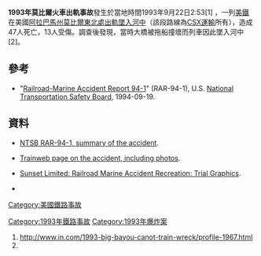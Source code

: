 **1993年莫比爾火車出軌事故**發生於當地時間1993年9月22日2:53\[1\] ，一列[美鐵](../Page/美鐵.md "wikilink")在美國[阿拉巴馬州莫比爾東北處出軌墜入河中](https://zh.wikipedia.org/wiki/阿拉巴馬州 "wikilink")（該段路線為[CSX運輸](../Page/CSX運輸.md "wikilink")所有），造成47人死亡，13人受傷。調查後發現，當時大橋被拖船撞壞而列車因此墜入河中\[2\]。

## 參考

  - "[Railroad-Marine Accident Report 94-1](http://www.ntsb.gov/investigations/summary/rar9401.htm)" (RAR-94-1), U.S. [National Transportation Safety Board](https://zh.wikipedia.org/wiki/National_Transportation_Safety_Board "wikilink"), 1994-09-19.

## 資料

  - [NTSB RAR-94-1, summary of the accident](http://www.ntsb.gov/investigations/summary/rar9401.htm).

  - [Trainweb page on the accident, including photos](http://www.trainweb.org/vangab/bigbayou.htm).

  - [Sunset Limited: Railroad Marine Accident Recreation: Trial Graphics](http://www.tmba.tv/trial-graphics/maritime-investigations/sunset-limited/).

  -
[Category:美國鐵路事故](https://zh.wikipedia.org/wiki/Category:美國鐵路事故 "wikilink")

[Category:1993年鐵路事故](https://zh.wikipedia.org/wiki/Category:1993年鐵路事故 "wikilink") [Category:1993年爆炸案](https://zh.wikipedia.org/wiki/Category:1993年爆炸案 "wikilink")

1.  <http://www.in.com/1993-big-bayou-canot-train-wreck/profile-1967.html>
2.